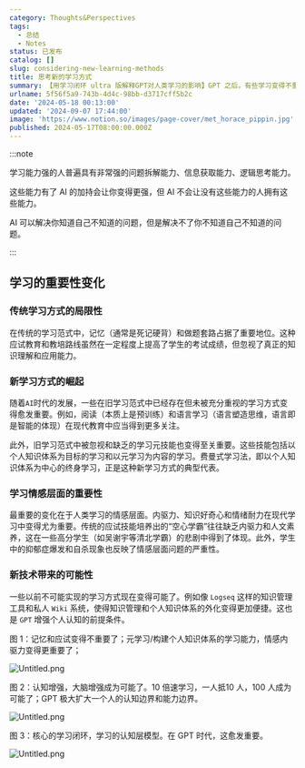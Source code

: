 ```yaml
---
category: Thoughts&Perspectives
tags:
  - 总结
  - Notes
status: 已发布
catalog: []
slug: considering-new-learning-methods
title: 思考新的学习方式
summary: 【用学习闭环 ultra 版解释GPT对人类学习的影响】GPT 之后，有些学习变得不重要了，有些学习变得更重要了，有些学习从不可能变成可能了。
urlname: 5f56f5a9-743b-4d4c-98bb-d3717cff5b2c
date: '2024-05-18 00:13:00'
updated: '2024-09-07 17:44:00'
image: 'https://www.notion.so/images/page-cover/met_horace_pippin.jpg'
published: 2024-05-17T08:00:00.000Z
---
```


:::note


学习能力强的人普遍具有非常强的问题拆解能力、信息获取能力、逻辑思考能力。


这些能力有了 AI 的加持会让你变得更强，但 AI 不会让没有这些能力的人拥有这些能力。


AI 可以解决你知道自己不知道的问题，但是解决不了你不知道自己不知道的问题。


:::


## 学习的重要性变化


### 传统学习方式的局限性


在传统的学习范式中，记忆（通常是死记硬背）和做题套路占据了重要地位。这种应试教育和教培路线虽然在一定程度上提高了学生的考试成绩，但忽视了真正的知识理解和应用能力。


### 新学习方式的崛起


随着`AI`时代的发展，一些在旧学习范式中已经存在但未被充分重视的学习方式变得愈发重要。例如，阅读（本质上是预训练）和语言学习（语言塑造思维，语言即是智能的体现）在现代教育中应当得到更多关注。


此外，旧学习范式中被忽视和缺乏的学习元技能也变得至关重要。这些技能包括以个人知识体系为目标的学习和以元学习为内容的学习。费曼式学习法，即以个人知识体系为中心的终身学习，正是这种新学习方式的典型代表。


### 学习情感层面的重要性


最重要的变化在于人类学习的情感层面。内驱力、知识好奇心和情绪耐力在现代学习中变得尤为重要。传统的应试技能培养出的“空心学霸”往往缺乏内驱力和人文素养，这在一些高分学生（如吴谢宇等清北学霸）的悲剧中得到了体现。此外，学生中的抑郁症爆发和自杀现象也反映了情感层面问题的严重性。


### 新技术带来的可能性


一些以前不可能实现的学习方式现在变得可能了。例如像 `Logseq` 这样的知识管理工具和私人 `Wiki` 系统，使得知识管理和个人知识体系的外化变得更加便捷。这也是 `GPT` 增强个人认知的前提条件。


图 1：记忆和应试变得不重要了；元学习/构建个人知识体系的学习能力，情感内驱力变得更重要了；


![Untitled.png](https://prod-files-secure.s3.us-west-2.amazonaws.com/5d24fe63-e567-4804-86f9-9fdc62e13082/a8319b77-00b3-43d9-9f99-e58187f20cfe/Untitled.png?X-Amz-Algorithm=AWS4-HMAC-SHA256&X-Amz-Content-Sha256=UNSIGNED-PAYLOAD&X-Amz-Credential=ASIAZI2LB4663IE4DH6J%2F20250131%2Fus-west-2%2Fs3%2Faws4_request&X-Amz-Date=20250131T213224Z&X-Amz-Expires=3600&X-Amz-Security-Token=IQoJb3JpZ2luX2VjEL3%2F%2F%2F%2F%2F%2F%2F%2F%2F%2FwEaCXVzLXdlc3QtMiJHMEUCIQCo089%2FOAaOFg2MckaaD9WNXl92hNTFSqZbSOzWKp1S%2BwIgOBg828G1%2FmmMbey0CtKht9RIXJXdIQiYwh17FhLOytgqiAQIxv%2F%2F%2F%2F%2F%2F%2F%2F%2F%2FARAAGgw2Mzc0MjMxODM4MDUiDL%2FKdxuH48n7OY6CLyrcA468VMFxn%2Fn2X6xH1lK0nbGqqy3YwfYfQm01AWP32KbAlc3iJbVT19TUS9dDANjnvHqulIgpflcyl6CvfRVi7637vgJEXQ7WaGJBcbQIvuvrciVZ1SSSUOVpHZVMq5Nn%2BIaDARpzWDti7FD4xthgwHnt%2BMjGzxVp68GuXlEvu3Kj%2Fox469%2FnWVqTkdIbCSqb3NwaAmd5xykkLTXn6H%2B%2Fnybkpljttu6SGRU9QLT1%2F0GDY6ll9LBE7FnhEWg0GEJiYvE957JT4%2FGcNWkrLyPVLdSuRNEGxYg8VGLlHrgNnQPFl9EPlYczDEem%2FzcCYfkzjkuP80XpqfQF9bVWaPO%2FTLLtji4wlSNMDORUgF0GpnO3ABG0J%2F7Z96QmCdccLdY%2FaT5zI2lu934rWVwaAa10fWDKlbk0PA4Po%2Fm5B06wUaCLbWWbYegx%2FwFwMKwficVYVd6SvqzvVCqlUm9KL46PfA2NoEBAwFVbIjGvTCOG0b8ogLnBLuwsjBJpSvsUUvtdrTRmnY7C0fO6Obh0HEPB2F5OowfKyJB2ejhAMKt9zY886kLjFc1pw91S6c08Ict78714%2FeapV8w3XAZlUnK52QoV721pmPg6iI8VNtYWqM6OzIYcbED4DDoCJX9uMN749LwGOqUBfUj6DBSn0c7nGU6H7%2FiN4HjvgZitV8LmXjdpsTHpZiySRUsO5%2BWr%2BHLPNoWoxFl2ocUvqT%2BdyqF1UTZA1%2FgqVZfd9BifzW%2B7Qhxy0ses%2B22bukKJGmfgmFpVyHKlUcIGaA4r6IncSz94JahgceFMpkNNNChuzfozMAT70gExthB%2BJstGByMWAO7pV4Ut4QFUW0SW%2FZKffOLefj5%2BnOSZSh5jAb0k&X-Amz-Signature=db833d342968b1ac08e63e565a9e3acacc5e694c8de9ab95f6ba7c9b07a5904d&X-Amz-SignedHeaders=host&x-id=GetObject)


图 2：认知增强，大脑增强成为可能了。10 倍速学习，一人抵10 人，100 人成为可能了；GPT 极大扩大一个人的认知边界和能力边界。


![Untitled.png](https://prod-files-secure.s3.us-west-2.amazonaws.com/5d24fe63-e567-4804-86f9-9fdc62e13082/e195b372-4d2b-479c-9e75-1be4e2c1412e/Untitled.png?X-Amz-Algorithm=AWS4-HMAC-SHA256&X-Amz-Content-Sha256=UNSIGNED-PAYLOAD&X-Amz-Credential=ASIAZI2LB4663IE4DH6J%2F20250131%2Fus-west-2%2Fs3%2Faws4_request&X-Amz-Date=20250131T213224Z&X-Amz-Expires=3600&X-Amz-Security-Token=IQoJb3JpZ2luX2VjEL3%2F%2F%2F%2F%2F%2F%2F%2F%2F%2FwEaCXVzLXdlc3QtMiJHMEUCIQCo089%2FOAaOFg2MckaaD9WNXl92hNTFSqZbSOzWKp1S%2BwIgOBg828G1%2FmmMbey0CtKht9RIXJXdIQiYwh17FhLOytgqiAQIxv%2F%2F%2F%2F%2F%2F%2F%2F%2F%2FARAAGgw2Mzc0MjMxODM4MDUiDL%2FKdxuH48n7OY6CLyrcA468VMFxn%2Fn2X6xH1lK0nbGqqy3YwfYfQm01AWP32KbAlc3iJbVT19TUS9dDANjnvHqulIgpflcyl6CvfRVi7637vgJEXQ7WaGJBcbQIvuvrciVZ1SSSUOVpHZVMq5Nn%2BIaDARpzWDti7FD4xthgwHnt%2BMjGzxVp68GuXlEvu3Kj%2Fox469%2FnWVqTkdIbCSqb3NwaAmd5xykkLTXn6H%2B%2Fnybkpljttu6SGRU9QLT1%2F0GDY6ll9LBE7FnhEWg0GEJiYvE957JT4%2FGcNWkrLyPVLdSuRNEGxYg8VGLlHrgNnQPFl9EPlYczDEem%2FzcCYfkzjkuP80XpqfQF9bVWaPO%2FTLLtji4wlSNMDORUgF0GpnO3ABG0J%2F7Z96QmCdccLdY%2FaT5zI2lu934rWVwaAa10fWDKlbk0PA4Po%2Fm5B06wUaCLbWWbYegx%2FwFwMKwficVYVd6SvqzvVCqlUm9KL46PfA2NoEBAwFVbIjGvTCOG0b8ogLnBLuwsjBJpSvsUUvtdrTRmnY7C0fO6Obh0HEPB2F5OowfKyJB2ejhAMKt9zY886kLjFc1pw91S6c08Ict78714%2FeapV8w3XAZlUnK52QoV721pmPg6iI8VNtYWqM6OzIYcbED4DDoCJX9uMN749LwGOqUBfUj6DBSn0c7nGU6H7%2FiN4HjvgZitV8LmXjdpsTHpZiySRUsO5%2BWr%2BHLPNoWoxFl2ocUvqT%2BdyqF1UTZA1%2FgqVZfd9BifzW%2B7Qhxy0ses%2B22bukKJGmfgmFpVyHKlUcIGaA4r6IncSz94JahgceFMpkNNNChuzfozMAT70gExthB%2BJstGByMWAO7pV4Ut4QFUW0SW%2FZKffOLefj5%2BnOSZSh5jAb0k&X-Amz-Signature=71b9536c783e2affc8f6ba3625856749fe4c521a464bccd61019908239176eca&X-Amz-SignedHeaders=host&x-id=GetObject)


图 3：核心的学习闭环，学习的认知层模型。在 GPT 时代，这愈发重要。


![Untitled.png](https://prod-files-secure.s3.us-west-2.amazonaws.com/5d24fe63-e567-4804-86f9-9fdc62e13082/57f2a38d-97b9-407e-baa1-8fecb8348e87/Untitled.png?X-Amz-Algorithm=AWS4-HMAC-SHA256&X-Amz-Content-Sha256=UNSIGNED-PAYLOAD&X-Amz-Credential=ASIAZI2LB4663IE4DH6J%2F20250131%2Fus-west-2%2Fs3%2Faws4_request&X-Amz-Date=20250131T213224Z&X-Amz-Expires=3600&X-Amz-Security-Token=IQoJb3JpZ2luX2VjEL3%2F%2F%2F%2F%2F%2F%2F%2F%2F%2FwEaCXVzLXdlc3QtMiJHMEUCIQCo089%2FOAaOFg2MckaaD9WNXl92hNTFSqZbSOzWKp1S%2BwIgOBg828G1%2FmmMbey0CtKht9RIXJXdIQiYwh17FhLOytgqiAQIxv%2F%2F%2F%2F%2F%2F%2F%2F%2F%2FARAAGgw2Mzc0MjMxODM4MDUiDL%2FKdxuH48n7OY6CLyrcA468VMFxn%2Fn2X6xH1lK0nbGqqy3YwfYfQm01AWP32KbAlc3iJbVT19TUS9dDANjnvHqulIgpflcyl6CvfRVi7637vgJEXQ7WaGJBcbQIvuvrciVZ1SSSUOVpHZVMq5Nn%2BIaDARpzWDti7FD4xthgwHnt%2BMjGzxVp68GuXlEvu3Kj%2Fox469%2FnWVqTkdIbCSqb3NwaAmd5xykkLTXn6H%2B%2Fnybkpljttu6SGRU9QLT1%2F0GDY6ll9LBE7FnhEWg0GEJiYvE957JT4%2FGcNWkrLyPVLdSuRNEGxYg8VGLlHrgNnQPFl9EPlYczDEem%2FzcCYfkzjkuP80XpqfQF9bVWaPO%2FTLLtji4wlSNMDORUgF0GpnO3ABG0J%2F7Z96QmCdccLdY%2FaT5zI2lu934rWVwaAa10fWDKlbk0PA4Po%2Fm5B06wUaCLbWWbYegx%2FwFwMKwficVYVd6SvqzvVCqlUm9KL46PfA2NoEBAwFVbIjGvTCOG0b8ogLnBLuwsjBJpSvsUUvtdrTRmnY7C0fO6Obh0HEPB2F5OowfKyJB2ejhAMKt9zY886kLjFc1pw91S6c08Ict78714%2FeapV8w3XAZlUnK52QoV721pmPg6iI8VNtYWqM6OzIYcbED4DDoCJX9uMN749LwGOqUBfUj6DBSn0c7nGU6H7%2FiN4HjvgZitV8LmXjdpsTHpZiySRUsO5%2BWr%2BHLPNoWoxFl2ocUvqT%2BdyqF1UTZA1%2FgqVZfd9BifzW%2B7Qhxy0ses%2B22bukKJGmfgmFpVyHKlUcIGaA4r6IncSz94JahgceFMpkNNNChuzfozMAT70gExthB%2BJstGByMWAO7pV4Ut4QFUW0SW%2FZKffOLefj5%2BnOSZSh5jAb0k&X-Amz-Signature=0380304f414bd55b828d9d66a682e9f7ee12af6c4de7caae0027494faeffeb7a&X-Amz-SignedHeaders=host&x-id=GetObject)

